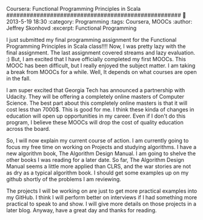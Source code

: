 Coursera: Functional Programming Principles in Scala
####################################################
:date: 2013-5-19 18:30
:category: Programming
:tags: Coursera, MOOCs
:author: Jeffrey Skonhovd
:excerpt: Functional Programming

I just submitted my final programming assignment for the Functional Programming Principles in Scala class!!!! Now, I was pretty lazy with the final assignment. The last assignment covered streams and lazy evaluation. :) But, I am excited that I have officially completed my first MOOCs. This MOOC has been difficult, but I really enjoyed the subject matter. I am taking a break from MOOCs for a while. Well, It depends on what courses are open in the fall.

I am super excited that Georgia Tech has announced a partnership with Udacity. They will be offering a completely online masters of Computer Science. The best part about this completely online masters is that it will cost less than 7000$. This is good for me. I think these kinda of changes in education will open up opportunities in my career. Even if I don't do this program, I believe these MOOCs will drop the cost of quality education across the board.

So, I will now explain my current course of action. I am currently going to focus my free time on working on Projects and studying algorithms. I have a new algorithm book, The Algorithm Design Manual. I am going to shelve the other books I was reading for a later date. So far, The Algorithm Design Manual seems a little more applied than CLRS, and the war stories are not as dry as a typical algorithm book. I should get some examples up on my github shortly of the problems I am reviewing.

The projects I will be working on are just to get more practical examples into my GitHub. I think I will perform better on interviews if I had something more practical to speak to and show. I will give more details on those projects in a later blog. Anyway, have a great day and thanks for reading.
